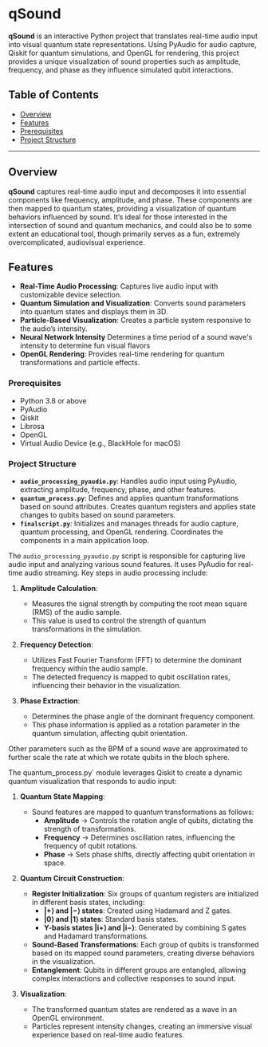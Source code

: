 # qSound

**qSound** is an interactive Python project that translates real-time audio input into visual quantum state representations. Using PyAudio for audio capture, Qiskit for quantum simulations, and OpenGL for rendering, this project provides a unique visualization of sound properties such as amplitude, frequency, and phase as they influence simulated qubit interactions.

## Table of Contents

- [Overview](#overview)
- [Features](#features)
- [Prerequisites](#prerequisites)
- [Project Structure](#project-structure)

---

## Overview

**qSound** captures real-time audio input and decomposes it into essential components like frequency, amplitude, and phase. These components are then mapped to quantum states, providing a visualization of quantum behaviors influenced by sound. It’s ideal for those interested in the intersection of sound and quantum mechanics, and could also be to some extent an educational tool, though primarily serves as a fun, extremely overcomplicated, audiovisual experience.

## Features

- **Real-Time Audio Processing**: Captures live audio input with customizable device selection.
- **Quantum Simulation and Visualization**: Converts sound parameters into quantum states and displays them in 3D.
- **Particle-Based Visualization**: Creates a particle system responsive to the audio’s intensity.
- **Neural Network Intensity** Determines a time period of a sound wave's intensity to determine fun visual flavors
- **OpenGL Rendering**: Provides real-time rendering for quantum transformations and particle effects.


### Prerequisites

- Python 3.8 or above
- PyAudio
- Qiskit
- Librosa
- OpenGL
- Virtual Audio Device (e.g., BlackHole for macOS)




### Project Structure


- **`audio_processing_pyaudio.py`**: Handles audio input using PyAudio, extracting amplitude, frequency, phase, and other features.
- **`quantum_process.py`**: Defines and applies quantum transformations based on sound attributes. Creates quantum registers and applies state changes to qubits based on sound parameters.
- **`finalscript.py`**: Initializes and manages threads for audio capture, quantum processing, and OpenGL rendering. Coordinates the components in a main application loop.



The `audio_processing_pyaudio.py` script is responsible for capturing live audio input and analyzing various sound features. It uses PyAudio for real-time audio streaming. Key steps in audio processing include:

1. **Amplitude Calculation**:
   - Measures the signal strength by computing the root mean square (RMS) of the audio sample.
   - This value is used to control the strength of quantum transformations in the simulation.

2. **Frequency Detection**:
   - Utilizes Fast Fourier Transform (FFT) to determine the dominant frequency within the audio sample.
   - The detected frequency is mapped to qubit oscillation rates, influencing their behavior in the visualization.

3. **Phase Extraction**:
   - Determines the phase angle of the dominant frequency component.
   - This phase information is applied as a rotation parameter in the quantum simulation, affecting qubit orientation.

Other parameters such as the BPM of a sound wave are approximated to further scale the rate at which we rotate qubits in the bloch sphere.


The quantum_process.py` module leverages Qiskit to create a dynamic quantum visualization that responds to audio input:

1. **Quantum State Mapping**:
   - Sound features are mapped to quantum transformations as follows:
     - **Amplitude** -> Controls the rotation angle of qubits, dictating the strength of transformations.
     - **Frequency** -> Determines oscillation rates, influencing the frequency of qubit rotations.
     - **Phase** -> Sets phase shifts, directly affecting qubit orientation in space.

2. **Quantum Circuit Construction**:
   - **Register Initialization**: Six groups of quantum registers are initialized in different basis states, including:
     - **|+⟩ and |−⟩ states**: Created using Hadamard and Z gates.
     - **|0⟩ and |1⟩ states**: Standard basis states.
     - **Y-basis states |i+⟩ and |i−⟩**: Generated by combining S gates and Hadamard transformations.
   - **Sound-Based Transformations**: Each group of qubits is transformed based on its mapped sound parameters, creating diverse behaviors in the visualization.
   - **Entanglement**: Qubits in different groups are entangled, allowing complex interactions and collective responses to sound input.

3. **Visualization**:
   - The transformed quantum states are rendered as a wave in an OpenGL environment.
   - Particles represent intensity changes, creating an immersive visual experience based on real-time audio features.
    



